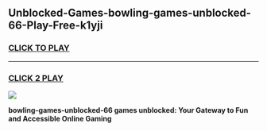 
## Unblocked-Games-bowling-games-unblocked-66-Play-Free-k1yji
<h3>
<a href="https://premium76.site?title=bowling-games-unblocked-66&ref=22A">CLICK TO PLAY</a></h3>
<hr>

<h3>
<a href="https://premium76.site?title=bowling-games-unblocked-66&ref=22A">CLICK 2 PLAY</a>
  
</h3>

<a href="https://premium76.site?title=bowling-games-unblocked-66&ref=22A"><img src="https://clearcache.store/games.png"></a>


**bowling-games-unblocked-66 games unblocked: Your Gateway to Fun and Accessible Online Gaming**
